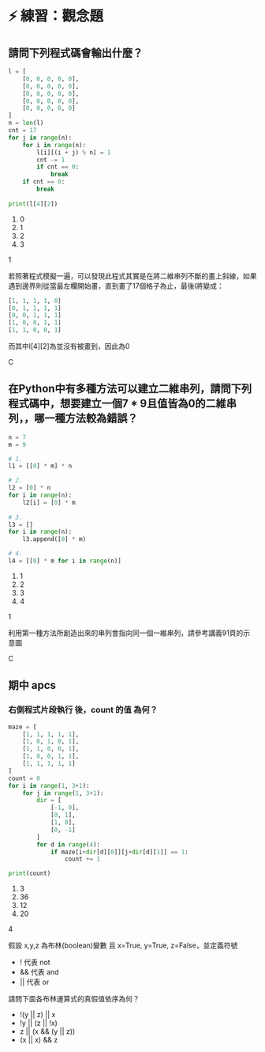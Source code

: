 # ⚡ 練習：觀念題

## 請問下列程式碼會輸出什麼？

```python
l = [
    [0, 0, 0, 0, 0],
    [0, 0, 0, 0, 0],
    [0, 0, 0, 0, 0],
    [0, 0, 0, 0, 0],
    [0, 0, 0, 0, 0]
]
n = len(l)
cnt = 17
for j in range(n):
    for i in range(n):
        l[i][(i + j) % n] = 1
        cnt -= 1
        if cnt == 0:
            break
    if cnt == 0:
        break
    
print(l[4][2])

```

1. 0
2. 1
3. 2
4. 3

1

若照著程式模擬一遍，可以發現此程式其實是在將二維串列不斷的畫上斜線，如果遇到邊界則從當最左欄開始畫，直到畫了17個格子為止，最後l將變成：

```python
[1, 1, 1, 1, 0]
[0, 1, 1, 1, 1]
[0, 0, 1, 1, 1]
[1, 0, 0, 1, 1]
[1, 1, 0, 0, 1]
```

而其中l\[4]\[2]為並沒有被畫到，因此為0

C

## 在Python中有多種方法可以建立二維串列，請問下列程式碼中，想要建立一個7 \* 9且值皆為0的二維串列，，哪一種方法較為錯誤？

```python
n = 7
m = 9

# 1.
l1 = [[0] * m] * n

# 2.
l2 = [0] * n
for i in range(n):
    l2[i] = [0] * m
    
# 3.
l3 = []
for i in range(n):
    l3.append([0] * m)

# 4.
l4 = [[0] * m for i in range(n)]
```

1. 1
2. 2
3. 3
4. 4

1

利用第一種方法所創造出來的串列會指向同一個一維串列，請參考講義91頁的示意圖

C

## 期中 apcs

### 右側程式片段執行 後，count 的值 為何？

```python
maze = [
    [1, 1, 1, 1, 1],
    [1, 0, 1, 0, 1],
    [1, 1, 0, 0, 1],
    [1, 0, 0, 1, 1],
    [1, 1, 1, 1, 1]
]
count = 0
for i in range(1, 3+1):
    for j in range(1, 3+1):
        dir = [
            [-1, 0],
            [0, 1],
            [1, 0],
            [0, -1]
        ]
        for d in range(4):
            if maze[i+dir[d][0]][j+dir[d][1]] == 1:
                count += 1

print(count)

```

1. 3
2. 36
3. 12
4. 20

4

假設 x,y,z 為布林(boolean)變數 且 x=True, y=True, z=False，並定義符號

* ! 代表 not&#x20;
* && 代表 and
* || 代表 or&#x20;

請問下面各布林運算式的真假值依序為何？

* !(y || z) || x&#x20;
* !y || (z || !x)&#x20;
* z || (x && (y || z))&#x20;
* (x || x) && z
